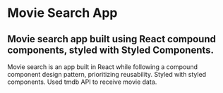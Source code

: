 # Movie Search App

## Movie search app built using React compound components, styled with Styled Components.

Movie search is an app built in React while following a compound component design pattern, prioritizing reusability. Styled with styled components. Used tmdb API to receive movie data.
